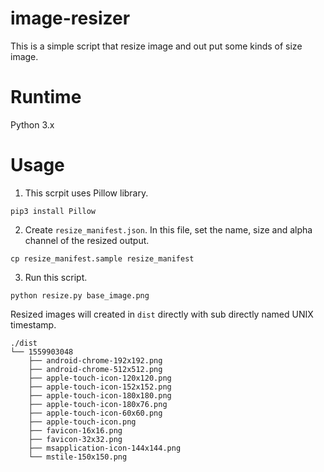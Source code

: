 image-resizer
===
This is a simple script that resize image and out put some kinds of size image.

# Runtime
Python 3.x

# Usage
1. This scrpit uses Pillow library.

```
pip3 install Pillow
```

2. Create `resize_manifest.json`. In this file, set the name, size and alpha channel of the resized output.

```
cp resize_manifest.sample resize_manifest
```

3. Run this script.

```
python resize.py base_image.png
```

Resized images will created in `dist` directly with sub directly named UNIX timestamp.

```
./dist
└── 1559903048
    ├── android-chrome-192x192.png
    ├── android-chrome-512x512.png
    ├── apple-touch-icon-120x120.png
    ├── apple-touch-icon-152x152.png
    ├── apple-touch-icon-180x180.png
    ├── apple-touch-icon-180x76.png
    ├── apple-touch-icon-60x60.png
    ├── apple-touch-icon.png
    ├── favicon-16x16.png
    ├── favicon-32x32.png
    ├── msapplication-icon-144x144.png
    └── mstile-150x150.png
```